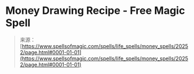 <!--yml

category: 未分类

date: 2024-06-12 19:02:59

-->

# Money Drawing Recipe - Free Magic Spell

> 来源：[https://www.spellsofmagic.com/spells/life_spells/money_spells/20252/page.html#0001-01-01](https://www.spellsofmagic.com/spells/life_spells/money_spells/20252/page.html#0001-01-01)

